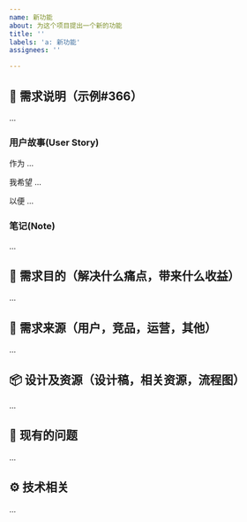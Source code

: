 ```yaml
---
name: 新功能
about: 为这个项目提出一个新的功能
title: ''
labels: 'a: 新功能'
assignees: ''

---
```


## 👀 需求说明（示例#366）

...

### 用户故事(User Story)

作为 ...
 
我希望 ...

以便 ...

### 笔记(Note)

...

## 🎯 需求目的（解决什么痛点，带来什么收益）

...

## 🧾 需求来源（用户，竞品，运营，其他）

...

## 📦 设计及资源（设计稿，相关资源，流程图）

...

## 💬 现有的问题

...

## ⚙️ 技术相关

...
